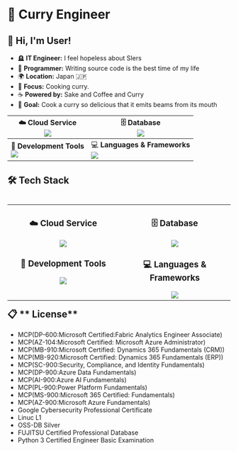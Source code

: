 # 🍛 Curry Engineer
## 👋 **Hi, I'm User!** 
* 🪦 **IT Engineer:** I feel hopeless about SIers
* 💾 **Programmer:** Writing source code is the best time of my life
* 🌍 **Location:** Japan 🇯🇵
* 💼 **Focus:** Cooking curry.
* ☕ **Powered by:** Sake and Coffee and Curry
* 🎯 **Goal:** Cook a curry so delicious that it emits beams from its mouth




| ☁️ **Cloud Service**<br> ![](https://skillicons.dev/icons?i=azure)  | 🗄️ **Database**<br> ![](https://skillicons.dev/icons?i=postgresql,mysql) |
| ------------------------------------------------------------------------------ | ------------------------------------------------------------------------------------------- |
| 🔧 **Development Tools**<br> ![](https://skillicons.dev/icons?i=vscode,git,github) | 💻 **Languages & Frameworks**<br> ![](https://skillicons.dev/icons?i=python,c,cs,java,html,css) |




## 🛠️ **Tech Stack** 
<table align="left"><tr>
<td width="50%" align="center" valign="top">

### ☁️ **Cloud Service**
<img src="https://skillicons.dev/icons?i=azure" />
  
### 🔧 **Development Tools**
<img src="https://skillicons.dev/icons?i=vscode,git,github" />

</td>
<td width="50%" align="center" valign="top">
  
### 🗄️ **Database**
<img src="https://skillicons.dev/icons?i=postgresql,mysql" />
  
### 💻 **Languages & Frameworks** 
<img src="https://skillicons.dev/icons?i=python,c,cs,java,html,css" />

</td>
</tr>
</table>






## 📋 ** License** 

* MCP(DP-600:Microsoft Certified:Fabric Analytics Engineer Associate)
* MCP(AZ-104:Microsoft Certified: Microsoft Azure Administrator)
* MCP(MB-910:Microsoft Certified: Dynamics 365 Fundamentals (CRM))
* MCP(MB-920:Microsoft Certified: Dynamics 365 Fundamentals (ERP))
* MCP(SC-900:Security, Compliance, and Identity Fundamentals)
* MCP(DP-900:Azure Data Fundamentals)
* MCP(AI-900:Azure AI Fundamentals)
* MCP(PL-900:Power Platform Fundamentals)
* MCP(MS-900:Microsoft 365 Certified: Fundamentals)
* MCP(AZ-900:Microsoft Azure Fundamentals)
* Google Cybersecurity Professional Certificate
* Linuc L1
* OSS-DB Silver
* FUJITSU Certified Professional Database
* Python 3 Certified Engineer Basic Examination


